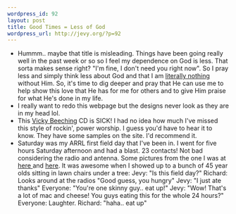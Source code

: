 ```yaml
--- 
wordpress_id: 92
layout: post
title: Good Times = Less of God
wordpress_url: http://jevy.org/?p=92
---
```

<ul>
	<li>
Hummm.. maybe that title is misleading.  Things have been going really well in the past week or so so I feel my dependence on God is less.  That sorta makes sense right?  "I'm fine, I don't need you right now".  So I pray less and simply think less about God and that I am <a href="http://www.biblegateway.com/passage/?search=James%204:13-16;&version=49;">literally nothing</a> without Him.  So, it's time to dig deeper and pray that He can use me to help show this love that He has for me for others and to give Him praise for what He's done in my life.
</li>
	<li>
I really want to redo this webpage but the designs never look as they are in my head lol.
</li>
	<li>This <a href="http://www.vickybeeching.com/">Vicky Beeching</a> CD is SICK!  I had no idea how much I've missed this style of rockin', power worship.  I guess you'd have to hear it to know.  They have some samples on the site.  I'd recommend it.</li>
	<li>Saturday was my ARRL first field day that I've been in.  I went for five hours Saturday afternoon and had a blast.  23 contacts!  Not bad considering the radio and antenna.  Some pictures from the one I was at <a href="http://www.oarc.net/photos/oarc_field_day_2005/">here </a>and <a href="http://www.oarc.net/photos/oarc_field_day_2_2005/">here</a>.  It was awesome when I showed up to a bunch of 45 year olds sitting in lawn chairs under a tree:
Jevy: "Is this field day?"
Richard: Looks around at the radios "Good guess, you hungry"
Jevy: "I just ate thanks"
Everyone: "You're one skinny guy.. eat up!"
Jevy: "Wow!  That's a lot of mac and cheese!  You guys eating this for the whole 24 hours?"
Everyone: Laughter.
Richard: "haha.. eat up"
</li>
</ul>
